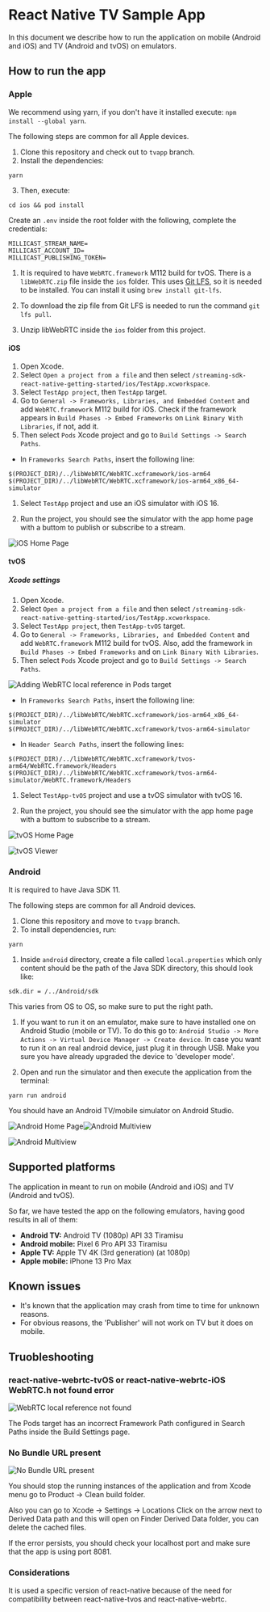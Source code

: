 # React Native TV Sample App

In this document we describe how to run the application on mobile (Android and iOS) and TV (Android and tvOS) on emulators.

## How to run the app
### Apple

We recommend using yarn, if you don't have it installed execute: `npm install --global yarn`.

The following steps are common for all Apple devices.

1. Clone this repository and check out to `tvapp` branch.
2. Install the dependencies:
```
yarn
```
3. Then, execute:
```
cd ios && pod install
```

Create an `.env` inside the root folder with the following, complete the credentials:

```
MILLICAST_STREAM_NAME=
MILLICAST_ACCOUNT_ID=
MILLICAST_PUBLISHING_TOKEN=
```

1. It is required to have `WebRTC.framework` M112 build for tvOS. There is a `libWebRTC.zip` file inside the `ios` folder. This uses [Git LFS](https://docs.github.com/en/repositories/working-with-files/managing-large-files/installing-git-large-file-storage), so it is needed to be installed. You can install it using `brew install git-lfs`.

2. To download the zip file from Git LFS is needed to run the command `git lfs pull`.

3. Unzip libWebRTC inside the `ios` folder from this project.
#### iOS

1. Open Xcode.
2. Select `Open a project from a file` and then select `/streaming-sdk-react-native-getting-started/ios/TestApp.xcworkspace`.
3. Select `TestApp project`, then `TestApp` target.
4. Go to `General -> Frameworks, Libraries, and Embedded Content` and add `WebRTC.framework` M112 build for iOS.
Check if the framework appears in `Build Phases -> Embed Frameworks` on `Link Binary With Libraries`, if not, add it.
1. Then select `Pods` Xcode project and go to `Build Settings -> Search Paths`.

- In `Frameworks Search Paths`, insert the following line: 
```
$(PROJECT_DIR)/../libWebRTC/WebRTC.xcframework/ios-arm64
$(PROJECT_DIR)/../libWebRTC/WebRTC.xcframework/ios-arm64_x86_64-simulator
```

<!-- - In `Header Search Paths`, insert the following lines: 
```
$(PROJECT_DIR)/../libWebRTC/WebRTC.xcframework/ios-arm64/WebRTC.framework/Headers
$(PROJECT_DIR)/../libWebRTC/WebRTC.xcframework/ios-arm64_x86_64-simulator/WebRTC.framework/Headers
``` -->

1. Select `TestApp` project and use an iOS simulator with iOS 16.

2. Run the project, you should see the simulator with the app home page with a buttom to publish or subscribe to a stream.

![iOS Home Page](assets/iOSHomePage.png)

#### tvOS

##### Xcode settings

1. Open Xcode.
1. Select `Open a project from a file` and then select `/streaming-sdk-react-native-getting-started/ios/TestApp.xcworkspace`.
1. Select `TestApp project`, then `TestApp-tvOS` target.
1. Go to `General -> Frameworks, Libraries, and Embedded Content` and add `WebRTC.framework` M112 build for tvOS.
Also, add the framework in `Build Phases -> Embed Frameworks` and on `Link Binary With Libraries`.
1. Then select `Pods` Xcode project and go to `Build Settings -> Search Paths`.

![Adding WebRTC local reference in Pods target](assets/WebRTC-References-Pods.png)

- In `Frameworks Search Paths`, insert the following line: 
```
$(PROJECT_DIR)/../libWebRTC/WebRTC.xcframework/ios-arm64_x86_64-simulator
$(PROJECT_DIR)/../libWebRTC/WebRTC.xcframework/tvos-arm64-simulator
```

- In `Header Search Paths`, insert the following lines: 
```
$(PROJECT_DIR)/../libWebRTC/WebRTC.xcframework/tvos-arm64/WebRTC.framework/Headers
$(PROJECT_DIR)/../libWebRTC/WebRTC.xcframework/tvos-arm64-simulator/WebRTC.framework/Headers
```

1. Select `TestApp-tvOS` project and use a tvOS simulator with tvOS 16.

2. Run the project, you should see the simulator with the app home page with a buttom to subscribe to a stream.

![tvOS Home Page](assets/tvOSHomePage.png)

![tvOS Viewer](assets/tvOSViewer.png)

### Android

It is required to have Java SDK 11.

The following steps are common for all Android devices.

1. Clone this repository and move to `tvapp` branch.
2. To install dependencies, run:
```
yarn
```
1. Inside `android` directory, create a file called `local.properties` which only content should be the path of the Java SDK directory, this should look like:
```
sdk.dir = /../Android/sdk
```
This varies from OS to OS, so make sure to put the right path.

1. If you want to run it on an emulator, make sure to have installed one on Android Studio (mobile or TV). To do this go to: `Android Studio -> More Actions -> Virtual Device Manager -> Create device`. In case you want to run it on an real android device, just plug it in through USB. Make you sure you have already upgraded the device to 'developer mode'.

2. Open and run the simulator and then execute the application from the terminal:
```
yarn run android
```

You should have an Android TV/mobile simulator on Android Studio.


<div style="display: flex; flex-direction: row;">
  <img src="assets/AndroidHomePage.png" alt="Android Home Page" style="max-width: 58%; max-height: 50%;" />
  <img src="assets/AndroidMultiview.png" alt="Android Multiview" style="max-width: 70%; max-height: 100%" />
</div>


![Android Multiview](assets/AndroidTVMultiview.png)

## Supported platforms

The application in meant to run on mobile (Android and iOS) and TV (Android and tvOS).

So far, we have tested the app on the following emulators, having good results in all of them:

- **Android TV:** Android TV (1080p) API 33 Tiramisu
- **Android mobile:** Pixel 6 Pro API 33 Tiramisu
- **Apple TV:** Apple TV 4K (3rd generation) (at 1080p)
- **Apple mobile:** iPhone 13 Pro Max

## Known issues

- It's known that the application may crash from time to time for unknown reasons.
- For obvious reasons, the 'Publisher' will not work on TV but it does on mobile.

## Truobleshooting

### react-native-webrtc-tvOS or react-native-webrtc-iOS WebRTC.h not found error

![WebRTC local reference not found](assets/WebRTC-ReferenceNotFoundError.png)

The Pods target has an incorrect Framework Path configured in Search Paths inside the Build Settings page. 

### No Bundle URL present

![No Bundle URL present](assets/NoBundleURLFoundError.png) 

You should stop the running instances of the application and from Xcode menu go to Product -> Clean build folder.

Also you can go to Xcode -> Settings -> Locations
Click on the arrow next to Derived Data path and this will open on Finder Derived Data folder, you can delete the cached files.

If the error persists, you should check your localhost port and make sure that the app is using port 8081.

### Considerations

It is used a specific version of react-native because of the need for compatibility between react-native-tvos and react-native-webrtc.
